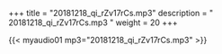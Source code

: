+++
title = "20181218_qi_rZv17rCs.mp3"
description = " 20181218_qi_rZv17rCs.mp3 "
weight = 20
+++

{{< myaudio01 mp3="20181218_qi_rZv17rCs.mp3" >}}

